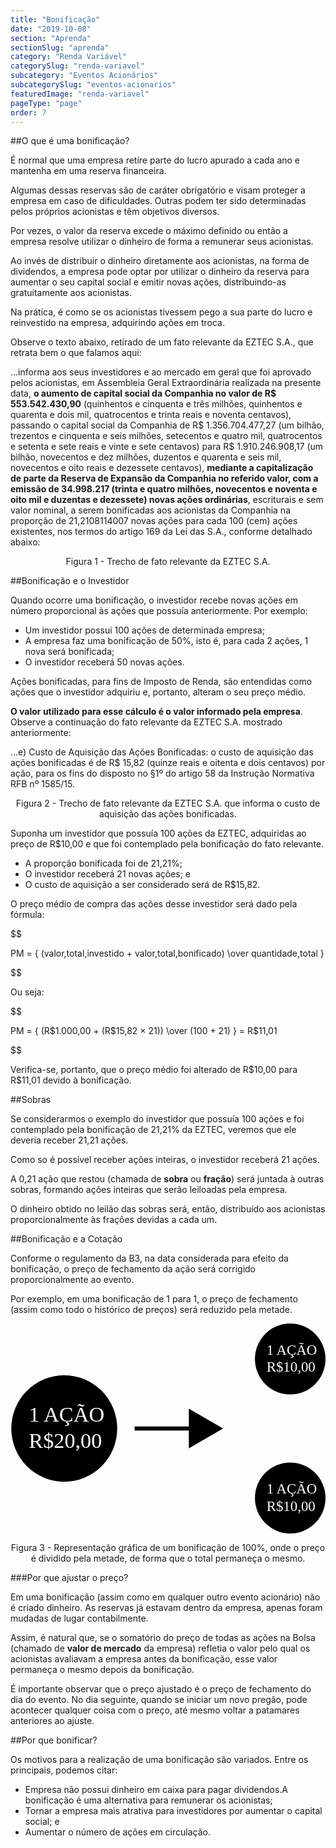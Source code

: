 ```yaml
---
title: "Bonificação"
date: "2019-10-08"
section: "Aprenda"
sectionSlug: "aprenda"
category: "Renda Variável"
categorySlug: "renda-variavel"
subcategory: "Eventos Acionários"
subcategorySlug: "eventos-acionarios"
featuredImage: "renda-variavel"
pageType: "page"
order: 7
---
```


##O que é uma bonificação?

É normal que uma empresa retire parte do lucro apurado a cada ano e mantenha em uma reserva financeira. 

Algumas dessas reservas são de caráter obrigatório e visam proteger a empresa em caso de dificuldades. Outras podem ter sido determinadas pelos próprios acionistas e têm objetivos diversos.

Por vezes, o valor da reserva excede o máximo definido ou então a empresa resolve utilizar o dinheiro de forma a remunerar seus acionistas.

Ao invés de distribuir o dinheiro diretamente aos acionistas, na forma de dividendos, a empresa pode optar por utilizar o dinheiro da reserva para aumentar o seu capital social e emitir novas ações, distribuindo-as gratuitamente aos acionistas.

Na prática, é como se os acionistas tivessem pego a sua parte do lucro e reinvestido na empresa, adquirindo ações em troca.

Observe o texto abaixo, retirado de um fato relevante da EZTEC S.A., que retrata bem o que falamos aqui:

<div class="citacao" id="figura1">

...informa aos seus investidores e ao mercado em geral que foi aprovado pelos acionistas, em Assembleia Geral Extraordinária realizada na presente data, **o aumento de capital social da Companhia no valor de R\$ 553.542.430,90** (quinhentos e cinquenta e três milhões, quinhentos e quarenta e dois mil, quatrocentos e trinta reais e noventa centavos), passando o capital social da Companhia de R\$ 1.356.704.477,27 (um bilhão, trezentos e cinquenta e seis milhões, setecentos e quatro mil, quatrocentos e setenta e sete reais e vinte e sete centavos) para R\$ 1.910.246.908,17 (um bilhão, novecentos e dez milhões, duzentos e quarenta e seis mil, novecentos e oito reais e dezessete centavos), **mediante a capitalização de parte da Reserva de Expansão da Companhia no referido valor, com a emissão de 34.998.217 (trinta e quatro milhões, novecentos e noventa e oito mil e duzentas e dezessete) novas ações ordinárias**, escriturais e sem valor nominal, a serem bonificadas aos acionistas da Companhia na proporção de 21,2108114007 novas ações para cada 100 (cem) ações existentes, nos termos do artigo 169 da Lei das S.A., conforme detalhado abaixo: 


</div>

<p class="legenda" style="text-align:center;">Figura 1 - Trecho de fato relevante da EZTEC S.A.</p>


##Bonificação e o Investidor

Quando ocorre uma bonificação, o investidor recebe novas ações em número proporcional às ações que possuía anteriormente. Por exemplo:

- Um investidor possui 100 ações de determinada empresa;
- A empresa faz uma bonificação de 50%, isto é, para cada 2 ações, 1 nova será bonificada;
- O investidor receberá 50 novas ações.

Ações bonificadas, para fins de Imposto de Renda, são entendidas como ações que o investidor adquiriu e, portanto, alteram o seu preço médio.

**O valor utilizado para esse cálculo é o valor informado pela empresa**. Observe a continuação do fato relevante da EZTEC S.A. mostrado anteriormente:

<div class="citacao" id="figura2">

...e) Custo de Aquisição das Ações Bonificadas: o custo de aquisição das ações bonificadas é de R\$ 15,82 (quinze reais e oitenta e dois centavos) por ação, para os fins do disposto no §1º do artigo 58 da Instrução Normativa RFB nº 1585/15. 


</div>

<p class="legenda" style="text-align:center;">Figura 2 - Trecho de fato relevante da EZTEC S.A. que informa o custo de aquisição das ações bonificadas.</p>

Suponha um investidor que possuía 100 ações da EZTEC, adquiridas ao preço de R\$10,00 e que foi contemplado pela bonificação do fato relevante.

- A proporção bonificada foi de 21,21%;
- O investidor receberá 21 novas ações; e
- O custo de aquisição a ser considerado será de R\$15,82.

O preço médio de compra das ações desse investidor será dado pela fórmula:

$$

PM = { (valor\,total\,investido + valor\,total\,bonificado) \over quantidade\,total }

$$

Ou seja:

$$

PM = { (R\$1.000,00 + (R\$15,82 × 21)) \over (100 + 21) } = R\$11,01

$$

Verifica-se, portanto, que o preço médio foi alterado de R\$10,00 para R\$11,01 devido à bonificação.

##Sobras

Se considerarmos o exemplo do investidor que possuía 100 ações e foi contemplado pela bonificação de 21,21% da EZTEC, veremos que ele deveria receber 21,21 ações.

Como so é possível receber ações inteiras, o investidor receberá 21 ações.

A 0,21 ação que restou (chamada de **sobra** ou **fração**) será juntada à outras sobras, formando ações inteiras que serão leiloadas pela empresa.

O dinheiro obtido no leilão das sobras será, então, distribuído aos acionistas proporcionalmente às frações devidas a cada um.

##Bonificação e a Cotação

Conforme o regulamento da B3, na data considerada para efeito da bonificação, o preço de fechamento da ação será corrigido proporcionalmente ao evento.

Por exemplo, em uma bonificação de 1 para 1, o preço de fechamento (assim como todo o histórico de preços) será reduzido pela metade.

<div style="text-align:center;">

<svg viewBox="0 0 600 400" class="svg-vertical-limit" preserveAspectRatio="xMidYMax meet" id="figura3">
<style type="text/css">
	.st0-desdobramento{fill:#FFFFFF;}
	.st1-desdobramento{font-family:'MyriadPro-Regular';}
	.st2-desdobramento{font-size:27.2005px;}
	.st3-desdobramento{font-size:40.8008px;}
</style>
<g>
	<ellipse cx="532.8" cy="67.6" rx="67.2" ry="67.6"/>
	<text transform="matrix(1 0 0 1 487.7383 59.2869)"><tspan x="0" y="0" class="st0-desdobramento st1-desdobramento st2-desdobramento">1 AÇÃO</tspan><tspan x="0" y="32.6" class="st0-desdobramento st1-desdobramento st2-desdobramento">R$10,00</tspan></text>
</g>
<g>
	<ellipse cx="532.8" cy="332.4" rx="67.2" ry="67.6"/>
	<text transform="matrix(1 0 0 1 487.7383 324.0396)"><tspan x="0" y="0" class="st0-desdobramento st1-desdobramento st2-desdobramento">1 AÇÃO</tspan><tspan x="0" y="32.6" class="st0-desdobramento st1-desdobramento st2-desdobramento">R$10,00</tspan></text>
</g>
<g>
	<ellipse cx="102.4" cy="200" rx="100.9" ry="101.4"/>
	<text transform="matrix(1 0 0 1 34.8457 187.4945)"><tspan x="0" y="0" class="st0-desdobramento st1-desdobramento st3-desdobramento">1 AÇÃO</tspan><tspan x="0" y="49" class="st0-desdobramento st1-desdobramento st3-desdobramento">R$20,00</tspan></text>
</g>
<polygon points="404.9,200 339.7,162.3 339.7,196.2 236.4,196.2 236.4,203.8 339.7,203.8 339.7,237.7 "/>
<rect x="-25.3" y="552" style="fill:none;" width="2.7" height="42.7"/>
</svg>

</div>

<p class="legenda" style="text-align:center;">Figura 3 - Representação gráfica de um bonificação de 100%, onde o preço é dividido pela metade, de forma que o total permaneça o mesmo.</p>

###Por que ajustar o preço?

Em uma bonificação (assim como em qualquer outro evento acionário) não é criado dinheiro. As reservas já estavam dentro da empresa, apenas foram mudadas de lugar contabilmente.

Assim, é natural que, se o somatório do preço de todas as ações na Bolsa (chamado de **valor de mercado** da empresa) refletia o valor pelo qual os acionistas avaliavam a empresa antes da bonificação, esse valor permaneça o mesmo depois da bonificação.

É importante observar que o preço ajustado é o preço de fechamento do dia do evento. No dia seguinte, quando se iniciar um novo pregão, pode acontecer qualquer coisa com o preço, até mesmo voltar a patamares anteriores ao ajuste.

##Por que bonificar?

Os motivos para a realização de uma bonificação são variados. Entre os principais, podemos citar:

- Empresa não possui dinheiro em caixa para pagar dividendos.A bonificação é uma alternativa para remunerar os acionistas;
- Tornar a empresa mais atrativa para investidores por aumentar o capital social; e
- Aumentar o número de ações em circulação.